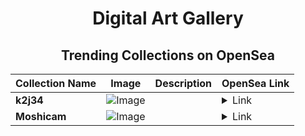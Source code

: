 <div align="center">

# Digital Art Gallery

## Trending Collections on OpenSea

| Collection Name                       | Image                                                                                     | Description                       | OpenSea Link                                                                                          |
|---------------------------------------|-------------------------------------------------------------------------------------------|-----------------------------------|--------------------------------------------------------------------------------------------------------|
| **k2j34** | ![Image](https://i.seadn.io/s/raw/files/d510af668a5f3ef1ab99768772f3979a.jpg?w=500&auto=format?w=200&auto=format) |  | <details><summary>Link</summary>[k2j34](https://opensea.io/collection/k2j34)</details> |
| **Moshicam** | ![Image](https://i.seadn.io/s/raw/files/4c29b9e742430ce06d01e40b787cfb7b.png?w=500&auto=format?w=200&auto=format) |  | <details><summary>Link</summary>[Moshicam](https://opensea.io/collection/moshicam-1926)</details> |

</div>